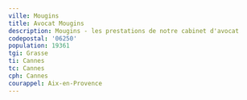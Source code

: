 ```yaml
---
ville: Mougins
title: Avocat Mougins
description: Mougins - les prestations de notre cabinet d'avocat
codepostal: '06250'
population: 19361
tgi: Grasse
ti: Cannes
tc: Cannes
cph: Cannes
courappel: Aix-en-Provence
---
```

